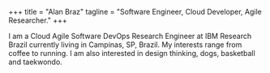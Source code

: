 +++
title = "Alan Braz"
tagline = "Software Engineer, Cloud Developer, Agile Researcher."
+++

I am a Cloud Agile Software DevOps Research Engineer at IBM Research Brazil currently living in Campinas, SP, Brazil. My interests range from coffee to running. I am also interested in design thinking, dogs, basketball and taekwondo.